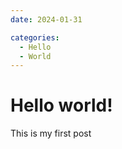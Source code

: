 ```yaml
---
date: 2024-01-31 

categories:
  - Hello
  - World
---
```


# Hello world!

This is my first post

<!-- more -->